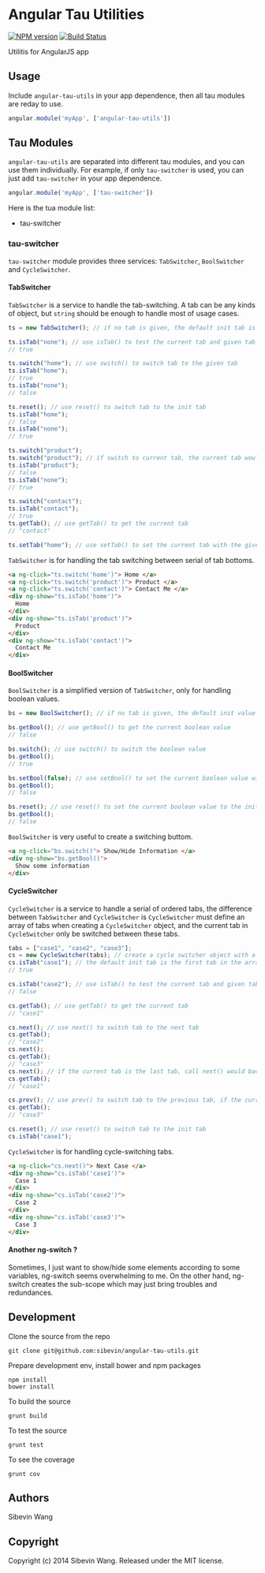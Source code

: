 # Angular Tau Utilities

[![NPM version](https://badge.fury.io/js/angular-tau-utils.svg)][npm]
[![Build Status](https://travis-ci.org/sibevin/angular-tau-utils.svg?branch=build)][travis]

[npm]: http://badge.fury.io/js/angular-tau-utils
[travis]: https://travis-ci.org/sibevin/angular-tau-utils

Utilitis for AngularJS app

## Usage

Include `angular-tau-utils` in your app dependence, then all tau modules are reday to use.

```js
angular.module('myApp', ['angular-tau-utils'])
```

## Tau Modules

`angular-tau-utils` are separated into different tau modules, and you can use them individually. For example, if only `tau-switcher` is used, you can just add `tau-switcher` in your app dependence.

```js
angular.module('myApp', ['tau-switcher'])
```

Here is the tua module list:

* tau-switcher

### tau-switcher

`tau-switcher` module provides three services: `TabSwitcher`, `BoolSwitcher` and `CycleSwitcher`.

#### TabSwitcher

`TabSwitcher` is a service to handle the tab-switching. A tab can be any kinds of object, but `string` should be enough to handle most of usage cases.

```js
ts = new TabSwitcher(); // if no tab is given, the default init tab is "none"

ts.isTab("none"); // use isTab() to test the current tab and given tab are matched or not.
// true

ts.switch("home"); // use switch() to switch tab to the given tab
ts.isTab("home");
// true
ts.isTab("none");
// false

ts.reset(); // use reset() to switch tab to the init tab
ts.isTab("home");
// false
ts.isTab("none");
// true

ts.switch("product");
ts.switch("product"); // if switch to current tab, the current tab would be reset to init tab
ts.isTab("product");
// false
ts.isTab("none");
// true

ts.switch("contact");
ts.isTab("contact");
// true
ts.getTab(); // use getTab() to get the current tab
// "contact"

ts.setTab("home"); // use setTab() to set the current tab with the given tab
```

`TabSwitcher` is for handling the tab switching between serial of tab bottoms.

```html
<a ng-click="ts.switch('home')"> Home </a>
<a ng-click="ts.switch('product')"> Product </a>
<a ng-click="ts.switch('contact')"> Contact Me </a>
<div ng-show="ts.isTab('home')">
  Home
</div>
<div ng-show="ts.isTab('product')">
  Product
</div>
<div ng-show="ts.isTab('contact')">
  Contact Me
</div>
```

#### BoolSwitcher

`BoolSwitcher` is a simplified version of `TabSwitcher`, only for handling boolean values.

```js
bs = new BoolSwitcher(); // if no tab is given, the default init value is false

bs.getBool(); // use getBool() to get the current boolean value
// false

bs.switch(); // use switch() to switch the boolean value
bs.getBool();
// true

bs.setBool(false); // use setBool() to set the current boolean value with the given value
bs.getBool();
// false

bs.reset(); // use reset() to set the current boolean value to the init value
bs.getBool();
// false
```

`BoolSwitcher` is very useful to create a switching buttom.

```html
<a ng-click="bs.switch()"> Show/Hide Information </a>
<div ng-show="bs.getBool()">
  Show some information
</div>
```

#### CycleSwitcher

`CycleSwitcher` is a service to handle a serial of ordered tabs, the difference between `TabSwitcher` and `CycleSwitcher` is `CycleSwitcher` must define an array of tabs when creating a `CycleSwitcher` object, and the current tab in `CycleSwitcher` only be switched between these tabs.

```js
tabs = ["case1", "case2", "case3"];
cs = new CycleSwitcher(tabs); // create a cycle switcher object with a given tab array
cs.isTab("case1"); // the default init tab is the first tab in the array
// true

cs.isTab("case2"); // use isTab() to test the current tab and given tab are matched or not
// false

cs.getTab(); // use getTab() to get the current tab
// "case1"

cs.next(); // use next() to switch tab to the next tab
cs.getTab();
// "case2"
cs.next();
cs.getTab();
// "case3"
cs.next(); // if the current tab is the last tab, call next() would back to the first tab
cs.getTab();
// "case1"

cs.prev(); // use prev() to switch tab to the previous tab, if the current tab is the first tab, call prev() would go to the last tab
cs.getTab();
// "case3"

cs.reset(); // use reset() to switch tab to the init tab
cs.isTab("case1");
```

`CycleSwitcher` is for handling cycle-switching tabs.

```html
<a ng-click="cs.next()"> Next Case </a>
<div ng-show="cs.isTab('case1')">
  Case 1
</div>
<div ng-show="cs.isTab('case2')">
  Case 2
</div>
<div ng-show="cs.isTab('case3')">
  Case 3
</div>
```

#### Another ng-switch ?

Sometimes, I just want to show/hide some elements according to some variables, ng-switch seems overwhelming to me. On the other hand, ng-switch creates the sub-scope which may just bring troubles and redundances.

## Development

Clone the source from the repo

    git clone git@github.com:sibevin/angular-tau-utils.git

Prepare development env, install bower and npm packages

    npm install
    bower install

To build the source

    grunt build

To test the source

    grunt test

To see the coverage

    grunt cov

## Authors

Sibevin Wang

## Copyright

Copyright (c) 2014 Sibevin Wang. Released under the MIT license.
